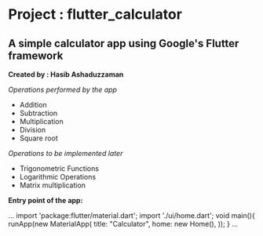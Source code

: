 
# Project : flutter_calculator

A simple calculator app using Google's Flutter framework
---

**Created by : Hasib Ashaduzzaman**

*Operations performed by the app*

* Addition
* Subtraction
* Multiplication
* Division
* Square root

*Operations to be implemented later*
* Trigonometric Functions
* Logarithmic Operations
* Matrix multiplication

**Entry point of the app:**

...
import 'package:flutter/material.dart';
import './ui/home.dart';
void main(){
  runApp(new MaterialApp(
    title: "Calculator",
    home: new Home(),
  ));
}
...

